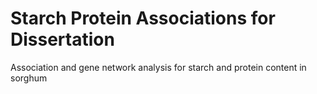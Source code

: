 # Starch Protein Associations for Dissertation
Association and gene network analysis for starch and protein content in sorghum
